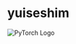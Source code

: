 # yuiseshim
![PyTorch Logo](https://github.com/pytorch/pytorch/blob/master/docs/source/_static/img/pytorch-logo-dark.png)